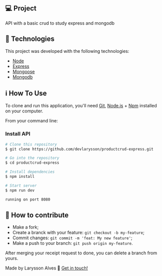 ## 💻 Project
API with a basic crud to study express and mongodb

## :rocket: Technologies

This project was developed with the following technologies:

- [Node][nodejs]
- [Express][expressjs]
- [Mongoose][mongoose]
- [Mongodb][mongodb]

## :information_source: How To Use

To clone and run this application, you'll need [Git](https://git-scm.com), [Node.js][nodejs] + [Npm][npm] installed on your computer.

From your command line:

### Install API 

```bash
# Clone this repository
$ git clone https://github.com/devlarysson/productcrud-express.git

# Go into the repository
$ cd productcrud-express

# Install dependencies
$ npm install

# Start server
$ npm run dev

running on port 8080
```

## 🤔 How to contribute

- Make a fork;
- Create a branck with your feature: `git checkout -b my-feature`;
- Commit changes: `git commit -m 'feat: My new feature'`;
- Make a push to your branch: `git push origin my-feature`.

After merging your receipt request to done, you can delete a branch from yours.

Made by Larysson Alves :wave: [Get in touch!](https://www.linkedin.com/in/larysson-alves/)

[nodejs]: https://nodejs.org/
[expressjs]: https://expressjs.com/pt-br/
[vs]: https://code.visualstudio.com/
[npm]: https://www.npmjs.com/
[mongoose]: https://mongoosejs.com/
[mongodb]: https://www.mongodb.com/pt-br
